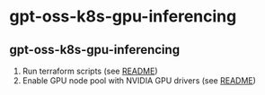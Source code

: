 # gpt-oss-k8s-gpu-inferencing

## gpt-oss-k8s-gpu-inferencing

1. Run terraform scripts (see [README](./infrastructure/README.md))
2. Enable GPU node pool with NVIDIA GPU drivers (see [README](./setup/nvidia-device-plugin-ds.yaml))
<!-- 3. Deploy KubeRay (see [README](./k8s/README.md)) -->